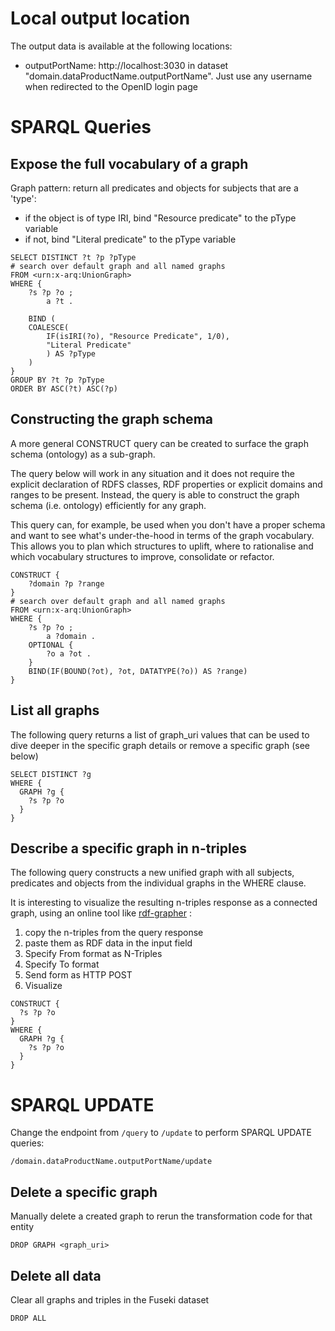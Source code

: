 # Local output location
The output data is available at the following locations:
- outputPortName: http://localhost:3030 in dataset "domain.dataProductName.outputPortName". Just use any username when redirected to the OpenID login page

# SPARQL Queries
## Expose the full vocabulary of a graph

Graph pattern: return all predicates and objects for subjects that are a 'type':
- if the object is of type IRI, bind "Resource predicate" to the pType variable
- if not, bind "Literal predicate" to the pType variable

```
SELECT DISTINCT ?t ?p ?pType
# search over default graph and all named graphs
FROM <urn:x-arq:UnionGraph>
WHERE {
    ?s ?p ?o ;
        a ?t .

    BIND (
    COALESCE(
        IF(isIRI(?o), "Resource Predicate", 1/0),
        "Literal Predicate"
        ) AS ?pType
    )
}
GROUP BY ?t ?p ?pType
ORDER BY ASC(?t) ASC(?p)
```

 ## Constructing the graph schema

A more general CONSTRUCT query can be created to surface the graph schema (ontology) as a sub-graph.

The query below will work in any situation and it does not require the explicit declaration of RDFS classes, RDF properties or explicit domains and ranges to be present. Instead, the query is able to construct the graph schema (i.e. ontology) efficiently for any graph.

This query can, for example, be used when you don't have a proper schema and want to see what's under-the-hood in terms of the graph vocabulary. This allows you to plan which structures to uplift, where to rationalise and which vocabulary structures to improve, consolidate or refactor.

```
CONSTRUCT {
    ?domain ?p ?range
}
# search over default graph and all named graphs
FROM <urn:x-arq:UnionGraph>
WHERE {
    ?s ?p ?o ;
        a ?domain .
    OPTIONAL {
        ?o a ?ot .
    }
    BIND(IF(BOUND(?ot), ?ot, DATATYPE(?o)) AS ?range)
}
```

## List all graphs
The following query returns a list of graph_uri values that can be used to dive deeper in the specific graph details or remove a specific graph (see below)

```
SELECT DISTINCT ?g
WHERE {
  GRAPH ?g {
    ?s ?p ?o
  }
}
```

## Describe a specific graph in n-triples
The following query constructs a new unified graph with all subjects, predicates and objects from the individual graphs in the WHERE clause.

It is interesting to visualize the resulting n-triples response as a connected graph, using an online tool like [rdf-grapher](https://www.ldf.fi/service/rdf-grapher) : 
1. copy the n-triples from the query response
2. paste them as RDF data in the input field
3. Specify From format as N-Triples
4. Specify To format
5. Send form as HTTP POST 
6. Visualize

```
CONSTRUCT {
  ?s ?p ?o
}
WHERE {
  GRAPH ?g {
    ?s ?p ?o
  }
}
```

# SPARQL UPDATE
Change the endpoint from `/query` to `/update` to perform SPARQL UPDATE queries:

```
/domain.dataProductName.outputPortName/update
```

## Delete a specific graph

Manually delete a created graph to rerun the transformation code for that entity

```
DROP GRAPH <graph_uri>
```

## Delete all data
Clear all graphs and triples in the Fuseki dataset

```
DROP ALL
```